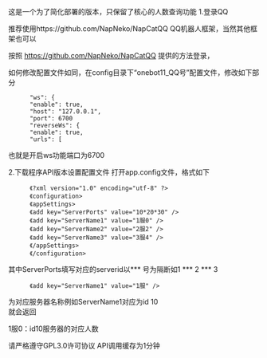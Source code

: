 这是一个为了简化部署的版本，只保留了核心的人数查询功能
1.登录QQ

推荐使用https://github.com/NapNeko/NapCatQQ QQ机器人框架，当然其他框架也可以

按照 https://github.com/NapNeko/NapCatQQ 提供的方法登录，

如何修改配置文件如同，在config目录下“onebot11_QQ号”配置文件，修改如下部分

          "ws": {
          "enable": true,
          "host": "127.0.0.1",
          "port": 6700
          "reverseWs": {
          "enable": true,
          "urls": [

也就是开启ws功能端口为6700

2.下载程序API版本设置配置文件
打开app.config文件，格式如下

          《?xml version="1.0" encoding="utf-8" ?>
          《configuration>
          《appSettings>
          《add key="ServerPorts" value="10*20*30" />
          《add key="ServerName1" value="1服0" />
          《add key="ServerName2" value="2服2" />
          《add key="ServerName3" value="3服4" />
          《/appSettings>
          《/configuration>

其中ServerPorts填写对应的serverid以*** 号为隔断如1 *** 2 *** 3

          《add key="ServerName1" value="1服" />
          
为对应服务器名称例如ServerName1对应为id 10	
就会返回

1服0：id10服务器的对应人数

请严格遵守GPL3.0许可协议
API调用缓存为1分钟

